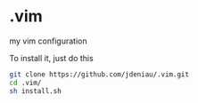 .vim
====

my vim configuration

To install it, just do this
```bash
git clone https://github.com/jdeniau/.vim.git
cd .vim/
sh install.sh
```
